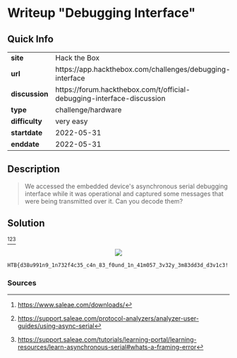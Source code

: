 # Writeup "Debugging Interface"

## Quick Info

<table>
   <tr><td><b>site</b></td><td>Hack the Box</td></tr>
   <tr><td><b>url</b></td><td>https://app.hackthebox.com/challenges/debugging-interface</td></tr>
   <tr><td><b>discussion</b></td><td>https://forum.hackthebox.com/t/official-debugging-interface-discussion</td></tr>
   <tr><td><b>type</b></td><td>challenge/hardware</td></tr>
   <tr><td><b>difficulty&nbsp;&nbsp;&nbsp;</b></td><td>very easy</td></tr>
   <tr><td><b>startdate</b></td><td>2022-05-31</td></tr>
   <tr><td><b>enddate</b></td><td>2022-05-31</td></tr>
</table>

## Description

> We accessed the embedded device's asynchronous serial debugging interface while it was operational and captured some messages that were being transmitted over it. Can you decode them?

## Solution

[^1][^2][^3]

<p align="center">
   <img src="includes/debugging-interface-01.png" />
</p>

```
HTB{d38u991n9_1n732f4c35_c4n_83_f0und_1n_41m057_3v32y_3m83dd3d_d3v1c3!!52}
```

### Sources

[^1]: https://www.saleae.com/downloads/
[^2]: https://support.saleae.com/protocol-analyzers/analyzer-user-guides/using-async-serial
[^3]: https://support.saleae.com/tutorials/learning-portal/learning-resources/learn-asynchronous-serial#whats-a-framing-error
